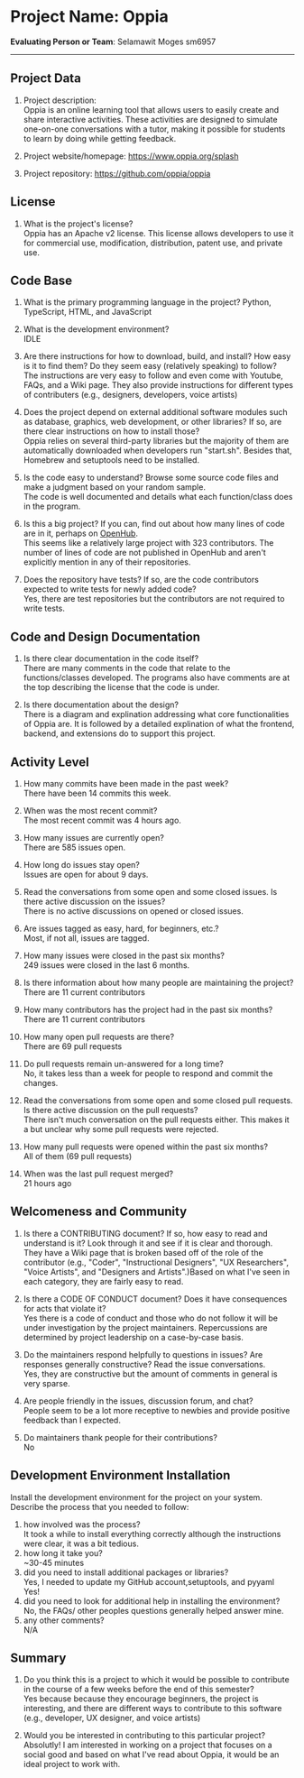 # Project Name:  Oppia 



**Evaluating Person or Team**:
Selamawit Moges 
sm6957
<!-- list your first name and github user-name-->

---

## Project Data

1. Project description: <br>
	Oppia is an online learning tool that allows users to easily create and share interactive activities. These activities are designed to simulate one-on-one conversations with a tutor, making it possible for students to learn by doing while getting feedback. 

1. Project website/homepage:
	https://www.oppia.org/splash

1. Project repository:
	https://github.com/oppia/oppia


## License

1. What is the project's license? <br>
	Oppia has an Apache v2 license. This license allows developers to use it for commercial use, modification, distribution, patent use, and private use. 

## Code Base


1. What is the primary programming language in the project?
	Python, TypeScript, HTML, and JavaScript 

1. What is the development environment? <br>
	IDLE 
1. Are there instructions for how to download, build, and install? How easy is it
to find them? Do they seem easy (relatively speaking) to follow? <br>
	The instructions are very easy to follow and even come with Youtube, FAQs, and a Wiki page. They also provide instructions for different types of contributers (e.g., designers, developers, voice artists)

1. Does the project depend on external additional software modules such as
database,  graphics, web development, or other libraries? If so, are there clear instructions on how to install those? <br>
	Oppia relies on several third-party libraries but the majority of them are automatically downloaded when developers run "start.sh". Besides that, Homebrew and setuptools need to be installed.  
	 

1. Is the code easy to understand? Browse some source code files and make
a judgment based on your random sample. <br>
	The code is well documented and details what each function/class does in the program.

1. Is this a big project? If you can, find out about how many lines of code
are in it, perhaps on [OpenHub](https://www.openhub.net/). <br>
	This seems like a relatively large project with 323 contributors. The number of lines of code are not published in OpenHub and aren't explicitly mention in any of their repositories. 

1. Does the repository have tests? If so, are the code contributors expected to write tests for newly added code? <br>
	Yes, there are test repositories but the contributors are not required to write tests.  


## Code and Design Documentation
1. Is there clear documentation in the code itself? <br>
	There are many  comments in the code that relate to the functions/classes developed. The programs also have comments are at the top describing the license that the code is under. 

1. Is there documentation about the design?  <br>
There is a diagram and explination addressing what core functionalities of Oppia are. It is followed by a detailed explination of what the frontend, backend, and extensions do to support this project. 
	
## Activity Level


1. How many commits have been made in the past week? <br>
	There have been 14 commits this week.

1. When was the most recent commit? <br>
	The most recent commit was 4 hours ago.

1. How many issues are currently open? <br>
	There are 585 issues open. 

1. How long do issues stay open? <br>
   Issues are open for about 9 days. 
	<!--
	Take the five closed issues (they can be most recently closed or a sample distributed over time) and look at when each was first reported.
	Compute the number of days that each was open and take the average.
	-->

1. Read the conversations from some open and some closed issues. Is there active discussion on the issues? <br>
	There is no active discussions on opened or closed issues. 

1. Are issues tagged as easy, hard, for beginners, etc.? <br>
	Most, if not all, issues are tagged.

1. How many issues were closed in the past six months? <br>
	249 issues were closed in the last 6 months. 

1. Is there information about how many people are maintaining the project? <br>
	There are 11 current contributors 

1. How many contributors has the project had in the past six months? <br>
	There are 11 current contributors 


1. How many open pull requests are there? <br>
	There are 69 pull requests

1. Do pull requests remain un-answered for a long time? <br> 
	No, it takes less than a week for people to respond and commit the changes. 

1. Read the conversations from some open and some closed pull requests.  Is there active discussion on the pull requests? <br>
	There isn't much conversation on the pull requests either. This makes it a but unclear why some pull requests were rejected.  

1. How many pull requests were opened within the past six months? <br>
	All of them (69 pull requests)

1. When was the last  pull request  merged? <br>
	21 hours ago 

## Welcomeness and Community

1. Is there a CONTRIBUTING document? If so, how easy to read and understand is it?
Look through it and see if it is clear and thorough. <br>
	They have a Wiki page that is broken based off of the role of the contributor (e.g., "Coder", "Instructional Designers", "UX Researchers", "Voice Artists", and "Designers and Artists".)Based on what I've seen in each category, they are fairly easy to read. 

1. Is there a CODE OF CONDUCT document? Does it have consequences for acts that
violate it? <br>
	Yes there is a code of conduct and those who do not follow it will be under investigation by the project maintainers. Repercussions are determined by project leadership on a case-by-case basis. 

1. Do the maintainers respond helpfully to questions in issues?
Are responses generally constructive? Read the issue conversations. <br>
	Yes, they are constructive but the amount of comments in general is very sparse.

1. Are people friendly in the issues, discussion forum, and chat? <br>
	People seem to be a lot more receptive to newbies and provide positive feedback than I expected.

1. Do maintainers thank people for their contributions? <br>
	No

## Development Environment Installation

Install the development environment for the project on your system.
Describe the process that you needed to follow:

1. how involved was the process? <br>
	It took a while to install everything correctly although the instructions were clear, it was a bit tedious. 
1. how long it take you? <br>
	~30-45 minutes 
1. did you need to install additional packages or libraries? <br>
	Yes, I needed to update my GitHub account,setuptools, and pyyaml <br>
	Yes!
1. did you need to look for additional help in installing the environment? <br>
	No, the FAQs/ other peoples questions generally helped answer mine.
1. any other comments? <br>
	N/A



## Summary
1. Do you think  this is a project to which it would be possible to contribute
in the course of a few weeks before the end of this semester? <br>
	Yes because because they encourage beginners, the project is interesting, and there are different ways to contribute to this software (e.g., developer, UX designer, and voice artists)

1. Would you be interested in contributing to this particular project? <br>
	Absolutly! I am interested in working on a project that focuses on a social good and based on what I've read about Oppia, it would be an ideal project to work with. 
	
